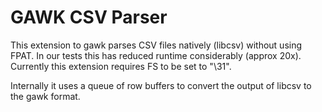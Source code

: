 GAWK CSV Parser
===============

This extension to gawk parses CSV files natively (libcsv) without using FPAT.
In our tests this has reduced runtime considerably (approx 20x).
Currently this extension requires FS to be set to "\31".

Internally it uses a queue of row buffers to convert the output of
libcsv to the gawk format.
